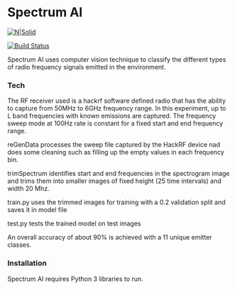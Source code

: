 # Spectrum AI

[![N|Solid](https://cldup.com/dTxpPi9lDf.thumb.png)](https://nodesource.com/products/nsolid)

[![Build Status](https://travis-ci.org/joemccann/dillinger.svg?branch=master)](https://travis-ci.org/joemccann/dillinger)

Spectrum AI uses computer vision technique to classify the different types of radio frequency signals emitted in the environment.


### Tech

The RF receiver used is a hackrf software defined radio that has the ability to capture from 50MHz to 6GHz frequency range. In this experiment, up to L band frequencies with known emissions are captured. The frequency sweep mode at 100Hz rate is constant for a fixed start and end frequency range.

reGenData processes the sweep file captured by the HackRF device nad does some cleaning such as filling up the empty values in each frequency bin.

trimSpectrum identifies start and end frequencies in the spectrogram image and trims them into smaller images of fixed height (25 time intervals) and width 20 Mhz.

train.py uses the trimmed images for training with a 0.2 validation split and saves it in model file

test.py tests the trained model on test images

An overall accuracy of about 90% is achieved with a 11 unique emitter classes.



### Installation

Spectrum AI requires Python 3 libraries to run.

